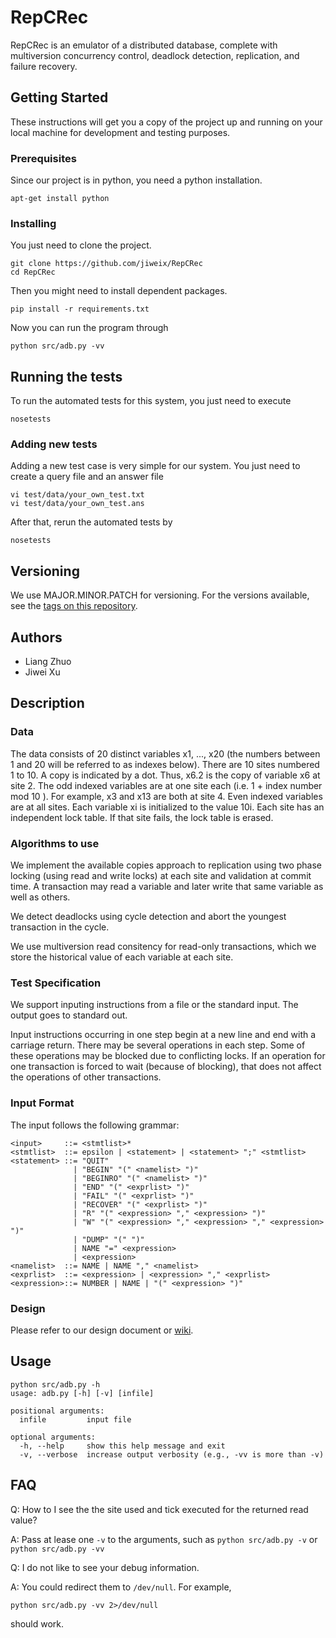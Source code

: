 # RepCRec

RepCRec is an emulator of a distributed database, 
complete with multiversion concurrency control, 
deadlock detection, replication, and failure recovery. 

## Getting Started

These instructions will get you a copy of the project up and 
running on your local machine for development and testing purposes. 

### Prerequisites

Since our project is in python, you need a python installation.
```
apt-get install python
```

### Installing

You just need to clone the project.
```
git clone https://github.com/jiweix/RepCRec
cd RepCRec
```

Then you might need to install dependent packages.
```
pip install -r requirements.txt
```

Now you can run the program through
```
python src/adb.py -vv
```

## Running the tests

To run the automated tests for this system, you just need to execute
```
nosetests
```

### Adding new tests

Adding a new test case is very simple for our system. 
You just need to create a query file and an answer file
```
vi test/data/your_own_test.txt
vi test/data/your_own_test.ans
```

After that, rerun the automated tests by
```
nosetests
```

## Versioning

We use MAJOR.MINOR.PATCH for versioning. 
For the versions available, see the [tags on this repository](https://gitlab.201a.pub/csci_ga_2434_001_fa16/RepCRec/tags).

## Authors

* Liang Zhuo
* Jiwei Xu

## Description

### Data
The data consists of 20 distinct variables x1, ..., x20 (the numbers between
1 and 20 will be referred to as indexes below). There are 10 sites
numbered 1 to 10. A copy is indicated by a dot. Thus, x6.2 is the copy of
variable x6 at site 2. The odd indexed variables are at one site each (i.e.
1 + index number mod 10 ). For example, x3 and x13 are both at site 4.
Even indexed variables are at all sites. Each variable xi is initialized to the
value 10i. Each site has an independent lock table. If that site fails, the
lock table is erased.

### Algorithms to use

We implement the available copies approach to replication using two
phase locking (using read and write locks) at each site and validation at
commit time. A transaction may read a variable and later write that same
variable as well as others.

We detect deadlocks using cycle detection and abort the youngest transaction
in the cycle.

We use multiversion read consitency for read-only transactions, 
which we store the historical value of each variable at each site.

### Test Specification

We support inputing instructions from a file or the
standard input. The output goes to standard out.

Input instructions occurring in one step
begin at a new line and end with a carriage return. There may be
several operations in each step.
Some of these operations may be blocked due to conflicting locks. If an
operation for one transaction is forced to wait (because of blocking), that
does not affect the operations of other transactions.

### Input Format

The input follows the following grammar:
```
<input>     ::= <stmtlist>*
<stmtlist>  ::= epsilon | <statement> | <statement> ";" <stmtlist>
<statement> ::= "QUIT"
              | "BEGIN" "(" <namelist> ")"
              | "BEGINRO" "(" <namelist> ")"
              | "END" "(" <exprlist> ")"
              | "FAIL" "(" <exprlist> ")"
              | "RECOVER" "(" <exprlist> ")"
              | "R" "(" <expression> "," <expression> ")"
              | "W" "(" <expression> "," <expression> "," <expression> ")"
              | "DUMP" "(" ")"
              | NAME "=" <expression>
              | <expression>
<namelist>  ::= NAME | NAME "," <namelist>
<exprlist>  ::= <expression> | <expression> "," <exprlist>
<expression>::= NUMBER | NAME | "(" <expression> ")"
```

### Design

Please refer to our design document or 
[wiki](https://gitlab.201a.pub/csci_ga_2434_001_fa16/RepCRec/wikis/home).

## Usage

```
python src/adb.py -h
usage: adb.py [-h] [-v] [infile]

positional arguments:
  infile         input file

optional arguments:
  -h, --help     show this help message and exit
  -v, --verbose  increase output verbosity (e.g., -vv is more than -v)
```

## FAQ

Q: How to I see the the site used and tick executed for the returned read value?

A: Pass at lease one `-v` to the arguments, such as
`python src/adb.py -v` or `python src/adb.py -vv`

Q: I do not like to see your debug information.

A: You could redirect them to `/dev/null`. For example,
```
python src/adb.py -vv 2>/dev/null
```
should work.
